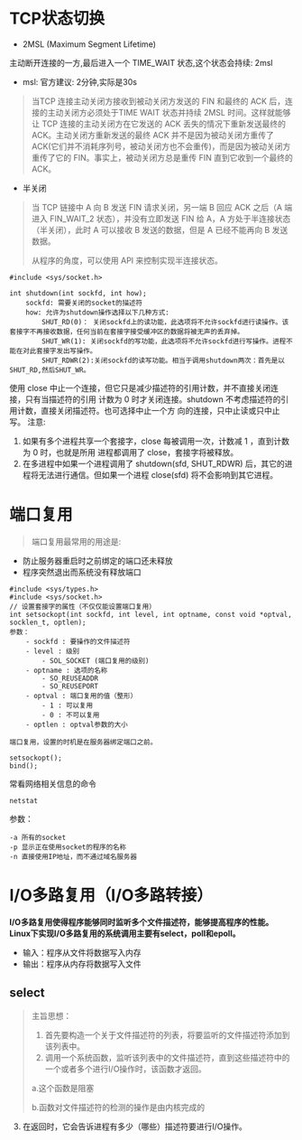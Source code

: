 # TCP状态切换

* 2MSL (Maximum Segment Lifetime)

主动断开连接的一方,最后进入一个 TIME_WAIT 状态,这个状态会持续: 2msl

* msl: 官方建议: 2分钟,实际是30s

> 当TCP 连接主动关闭方接收到被动关闭方发送的 FIN 和最终的 ACK 后，连接的主动关闭方必须处于TIME WAIT 状态并持续 2MSL 时间。这样就能够让 TCP 连接的主动关闭方在它发送的 ACK 丢失的情况下重新发送最终的 ACK。主动关闭方重新发送的最终 ACK 并不是因为被动关闭方重传了 ACK(它们并不消耗序列号，被动关闭方也不会重传)，而是因为被动关闭方重传了它的 FIN。事实上，被动关闭方总是重传 FIN 直到它收到一个最终的 ACK。

* 半关闭

> 当 TCP 链接中 A 向 B 发送 FIN 请求关闭，另一端 B 回应 ACK 之后（A 端进入 FIN_WAIT_2 状态），并没有立即发送 FIN 给 A，A 方处于半连接状态（半关闭），此时 A 可以接收 B 发送的数据，但是 A 已经不能再向 B 发送数据。
> 
> 从程序的角度，可以使用 API 来控制实现半连接状态。

```
#include <sys/socket.h>

int shutdown(int sockfd, int how);
    sockfd: 需要关闭的socket的描述符
    how: 允许为shutdown操作选择以下几种方式:
        SHUT_RD(0)： 关闭sockfd上的读功能，此选项将不允许sockfd进行读操作。该套接字不再接收数据，任何当前在套接字接受缓冲区的数据将被无声的丢弃掉。
        SHUT_WR(1): 关闭sockfd的写功能，此选项将不允许sockfd进行写操作。进程不能在对此套接字发出写操作。
        SHUT_RDWR(2):关闭sockfd的读写功能。相当于调用shutdown两次：首先是以SHUT_RD,然后SHUT_WR。
```

使用 close 中止一个连接，但它只是减少描述符的引用计数，并不直接关闭连接，只有当描述符的引用
计数为 0 时才关闭连接。shutdown 不考虑描述符的引用计数，直接关闭描述符。也可选择中止一个方
向的连接，只中止读或只中止写。
注意:
1. 如果有多个进程共享一个套接字，close 每被调用一次，计数减 1 ，直到计数为 0 时，也就是所用
进程都调用了 close，套接字将被释放。
2. 在多进程中如果一个进程调用了 shutdown(sfd, SHUT_RDWR) 后，其它的进程将无法进行通信。但如果一个进程 close(sfd) 将不会影响到其它进程。

# 端口复用

> 端口复用最常用的用途是:
* 防止服务器重启时之前绑定的端口还未释放
* 程序突然退出而系统没有释放端口

```
#include <sys/types.h>
#include <sys/socket.h>
// 设置套接字的属性（不仅仅能设置端口复用）
int setsockopt(int sockfd, int level, int optname, const void *optval, socklen_t, optlen);
参数：
    - sockfd : 要操作的文件描述符
    - level : 级别
        - SOL_SOCKET (端口复用的级别)
    - optname : 选项的名称
        - SO_REUSEADDR
        - SO_REUSEPORT
    - optval : 端口复用的值（整形）
        - 1 : 可以复用
        - 0 : 不可以复用
    - optlen : optval参数的大小

端口复用，设置的时机是在服务器绑定端口之前。

setsockopt();
bind();
```

常看网络相关信息的命令

`netstat`

参数：

    -a 所有的socket
    -p 显示正在使用socket的程序的名称
    -n 直接使用IP地址，而不通过域名服务器


# I/O多路复用（I/O多路转接）

**I/O多路复用使得程序能够同时监听多个文件描述符，能够提高程序的性能。Linux下实现I/O多路复用的系统调用主要有select，poll和epoll。**

* 输入：程序从文件将数据写入内存
* 输出：程序从内存将数据写入文件

## select

>主旨思想：
> 1. 首先要构造一个关于文件描述符的列表，将要监听的文件描述符添加到该列表中。
> 2. 调用一个系统函数，监听该列表中的文件描述符，直到这些描述符中的一个或者多个进行I/O操作时，该函数才返回。
> 
> a.这个函数是阻塞
> 
> b.函数对文件描述符的检测的操作是由内核完成的

3. 在返回时，它会告诉进程有多少（哪些）描述符要进行I/O操作。

```

```


